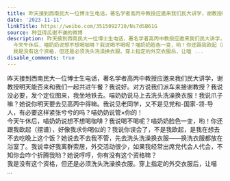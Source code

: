 ```yaml
---
title: 昨天接到西南民大一位博士生电话，著名学者高丙中教授应邀来我们民大讲学，谢教授明天能否来和我们一起共进午餐？我说好。对方说我们派车来接谢教授？我说没必要...
date: '2023-11-11'
linkTitle: https://weibo.com/3515092710/Ns7dSB61G
source: 种豆得瓜谢不谦的微博
description: 昨天接到西南民大一位博士生电话，著名学者高丙中教授应邀来我们民大讲学，谢教授明天能否来和我们一起共进午餐？我说好。对方说我们派车来接谢教授？我说没必要，发个定位图来，我坐地铁去。喵奶奶说马上去洗头洗澡换衣服！我说爪子嘛？她说你明天要去见高丙中得嘛。我说见老同学，又不是见党和-国家-领-导人，有必要这样紧张兮兮的吗？喵奶奶说管×你的！<br>
  今天午休后，喵奶奶说想不想喝咖啡？我说喝不喝呢？喵奶奶脸色一变，哟！你还跟我欧起（摆谱），好像我求你喝似的？我说你误会了，不是我欧起，是我在想去不去吃晚上这个饭？她说去不去我不管，先去洗头洗澡换衣服——换洗衣服都放在浴室了。我说幸好我离群索居，外交活动很少，如果我经常出席党代会人代会，不知你会咋个折腾我哟？她说哼哼，你有没有这个资格嘛？<br>
  我是没有这个资格，但还是必须洗头洗澡换衣服。穿上指定的外交衣服后，让喵 ...
disable_comments: true
---
```

昨天接到西南民大一位博士生电话，著名学者高丙中教授应邀来我们民大讲学，谢教授明天能否来和我们一起共进午餐？我说好。对方说我们派车来接谢教授？我说没必要，发个定位图来，我坐地铁去。喵奶奶说马上去洗头洗澡换衣服！我说爪子嘛？她说你明天要去见高丙中得嘛。我说见老同学，又不是见党和-国家-领-导人，有必要这样紧张兮兮的吗？喵奶奶说管×你的！<br> 今天午休后，喵奶奶说想不想喝咖啡？我说喝不喝呢？喵奶奶脸色一变，哟！你还跟我欧起（摆谱），好像我求你喝似的？我说你误会了，不是我欧起，是我在想去不去吃晚上这个饭？她说去不去我不管，先去洗头洗澡换衣服——换洗衣服都放在浴室了。我说幸好我离群索居，外交活动很少，如果我经常出席党代会人代会，不知你会咋个折腾我哟？她说哼哼，你有没有这个资格嘛？<br> 我是没有这个资格，但还是必须洗头洗澡换衣服。穿上指定的外交衣服后，让喵 ...